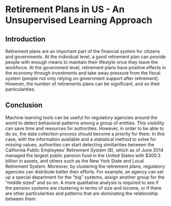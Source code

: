 # Retirement Plans in US - An Unsupervised Learning Approach

## Introduction

Retirement plans are an important part of the financial system for citizens and governments. At the individual level, a good retirement plan can provide people with enough means to maintain their lifestyle once they leave the workforce. At the government level, retirement plans have positive effects in the economy through investments and take away pressure from the fiscal system (people not only relying on government support after retirement). However, the number of retirements plans can be significant, and so their particularities.

## Conclusion

Machine learning tools can be useful for regulatory agencies around the world to detect behavioral patterns among a group of entities. This visibility can save time and resources for authorities. However, in order to be able to do so, the data collection process should become a priority for them. In this case, with the information available and a statistical method to solve for missing values, authorities can start detecting similiarities between the California Public Employees’ Retirement System (8), which as of June 2014 managed the largest public pension fund in the United States with $300.3 billion in assets, and others such as the New York State and Local Retirement System. Moreover, by clustering the retirement plans, regulatory agencies can distribute better their efforts. For example, an agency can set up a special department for the “big” systems, assign another group for the “middle sized” and so on. A more qualitative analysis is required to see if the pension systems are clustering in terms of size and income, or if there are other particularities and patterns that are dominating the relationship between them.
